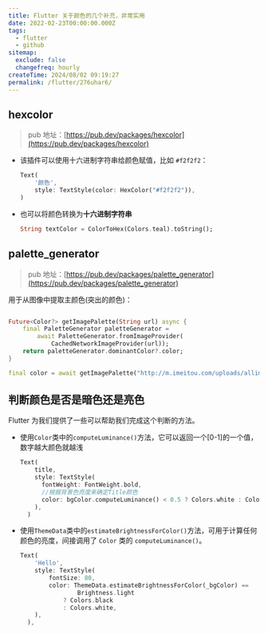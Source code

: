 ```yaml
---
title: Flutter 关于颜色的几个补充，非常实用
date: 2022-02-23T00:00:00.000Z
tags:
  - flutter
  - github
sitemap:
  exclude: false
  changefreq: hourly
createTime: 2024/08/02 09:19:27
permalink: /flutter/276uhar6/
---
```


## hexcolor

> pub 地址：[https://pub.dev/packages/hexcolor](https://pub.dev/packages/hexcolor)

- 该插件可以使用十六进制字符串给颜色赋值，比如 `#f2f2f2`：

  ```dart
  Text(
      '颜色',
      style: TextStyle(color: HexColor("#f2f2f2")),
  )
  ```

- 也可以将颜色转换为**十六进制字符串**

  ```dart
  String textColor = ColorToHex(Colors.teal).toString();
  ```

## palette_generator

> pub 地址：[https://pub.dev/packages/palette_generator](https://pub.dev/packages/palette_generator)

用于从图像中提取主颜色(突出的颜色)：

```dart

Future<Color?> getImagePalette(String url) async {
    final PaletteGenerator paletteGenerator =
        await PaletteGenerator.fromImageProvider(
            CachedNetworkImageProvider(url));
    return paletteGenerator.dominantColor?.color;
}

final color = await getImagePalette("http://m.imeitou.com/uploads/allimg/2020052714/w0kcbj5hjbj.jpeg")
```

## 判断颜色是否是暗色还是亮色

Flutter 为我们提供了一些可以帮助我们完成这个判断的方法。

- 使用`Color`类中的`computeLuminance()`方法，它可以返回一个[0-1]的一个值，数字越大颜色就越浅

  ```dart
  Text(
      title,
      style: TextStyle(
        fontWeight: FontWeight.bold,
        //根据背景色亮度来确定Title颜色
        color: bgColor.computeLuminance() < 0.5 ? Colors.white : Colors.black,
      ),
    )
  ```

- 使用`ThemeData`类中的`estimateBrightnessForColor()`方法，可用于计算任何颜色的亮度，间接调用了 `Color` 类的 `computeLuminance()`。

  ```dart
  Text(
      'Hello',
      style: TextStyle(
          fontSize: 80,
          color: ThemeData.estimateBrightnessForColor(_bgColor) ==
                  Brightness.light
              ? Colors.black
              : Colors.white,
      ),
    ),
  ```
